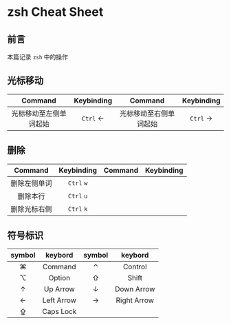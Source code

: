 # zsh Cheat Sheet

## 前言

本篇记录 `zsh` 中的操作

## 光标移动

|        Command         | Keybinding |        Command         | Keybinding |
| :--------------------: | :--------: | :--------------------: | :--------: |
| 光标移动至左侧单词起始 |  `Ctrl` ←  | 光标移动至右侧单词起始 |  `Ctrl` →  |

## 删除

|   Command    | Keybinding | Command | Keybinding |
| :----------: | :--------: | :-----: | :--------: |
| 删除左侧单词 | `Ctrl` `w` |         |            |
|   删除本行   | `Ctrl` `u` |         |            |
| 删除光标右侧 | `Ctrl` `k` |         |            |

## 符号标识

| symbol |  keybord   | symbol |   keybord   |
| :----: | :--------: | :----: | :---------: |
|   ⌘    |  Command   |   ⌃    |   Control   |
|   ⌥    |   Option   |   ⇧    |    Shift    |
|   ↑    |  Up Arrow  |   ↓    | Down Arrow  |
|   ←    | Left Arrow |   →    | Right Arrow |
|   ⇪    | Caps Lock  |        |             |


